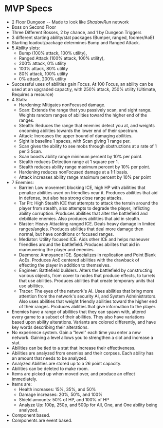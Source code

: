 MVP Specs
=========

- 2 Floor Dungeon -- Made to look like _ShadowRun_ network
- Boss on Second Floor
- Three Different Bosses, 2 by chance, and 1 by Dungeon Triggers
- 3 different starting ability/stat packages (Bumper, ranged, foomer/AoE)
- Starting loadout/package determines Bump and Ranged Attack.
- 5 Ability slots:
  - Bump (100% attack, 100% utility),
  - Ranged Attack (100% attack, 100% utility),
  - 200% attack, 0% utility
  - 100% attack, 80% utility
  - 80% attack, 100% utility
  - 0% attack, 200% utility
- Successful uses of abilities gain Focus. At 100 Focus, an ability can be used at an upgraded capactiy, with 250% attack, 250% utility (Ultimate, Requires a resource)
- 4 Stats:
  - Hardening: Mitigates nonFocused damage.
  - Scan: Extends the range that you passively scan, and sight range. Weights random ranges of abilities toward the higher end of the ranges.
  - Stealth: Reduces the range that enemies detect you at, and weights oncoming abilities towards the lower end of their spectrum.
  - Attack: Increases the upper bound of damaging abilities.
  - Sight is baseline 1  spaces, with Scan giving 1 range per.
  - Scan gives the ability to see mobs through obstructions at a rate of 1 per 3 Scan.
  - Scan boosts ability range minimum percent by 10% per point.
  - Stealth reduces Detection range at 1 square per 1.
  - Stealth reduces ability range maximum percent by 10% per point.
  - Hardening reduces nonFocused damage at a 1:1 basis.
  - Attack increases ability range maximum percent by 10% per point
- 7 Enemies:
  - Barrier: Low movement blocking ICE, high HP with abilities that penalize abilities used on friendlies near it. Produces abilities that aid in defense, but also has strong close range attacks.
  - Tar Pit: High Stealth ICE that attempts to attack the terrain around the player from stealth, also attempts to degrade the player, inflicting ability corruption. Produces abilities that alter the battlefield and debilitate enemies. Also produces abilities that aid in stealth.
  - Blaster: Heavy Attacking ranged ICE. Deals heavy damage in limited ranges/angles. Produces abilities that deal more damage then normal, but have conditions or focused ranges.
  - Mediator: Utility focused ICE. Aids other ICE and helps maneuver friendlies around the battlefield. Produces abilites that aid in maneuvering the player and enemies.
  - Daemons: Annoyance ICE. Specializes in replication and Point Blank AoEs. Produces AoE centered abilities with the drawback of effecting the player in addition to themselves.
  - Engineer: Battlefield builders. Alters the battlefield by constructing various objects, from cover to nodes that produce effects, to turrets that use abilities. Produces abilities that create temporary units that use abilities.
  - Tracer: The eyes of the network's AI. Uses abilities that bring more attention from the network's security AI, and System Administrators. Also uses abilities that weight friendly abilities toward the higher end of their ranges. Produces abilities that give information to the player.
- Enemies have a range of abilities that they can spawn with, altered every game to a subset of their abilities. They also have variations based upon ability alterations. Variants are colored differently, and have key words describing their alterations.
- No experience system. Gain a "level" each time you enter a new network. Gaining a level allows you to strengthen a slot and increase a stat.
- Abilities can be tied to a stat that increase their effectiveness.
- Abilities are analyzed from enemies and their corpses. Each ability has an amount that needs to be analyzed.
- Analyzed Abilities are stored up to a 26 point capacity.
- Abilities can be deleted to make room.
- Items are picked up when moved over, and produce an effect immediately.
- Items are:
  - Health increases: 15%, 35%, and 50%
  - Damage increases: 20%, 50%, and 100%
  - Shield amounts: 50% of HP, and 100% of HP
  - Analyze Up: 100p, 250p, and 500p for All, One, and One ability being analyzed.
- Component based.
- Components are event based.
